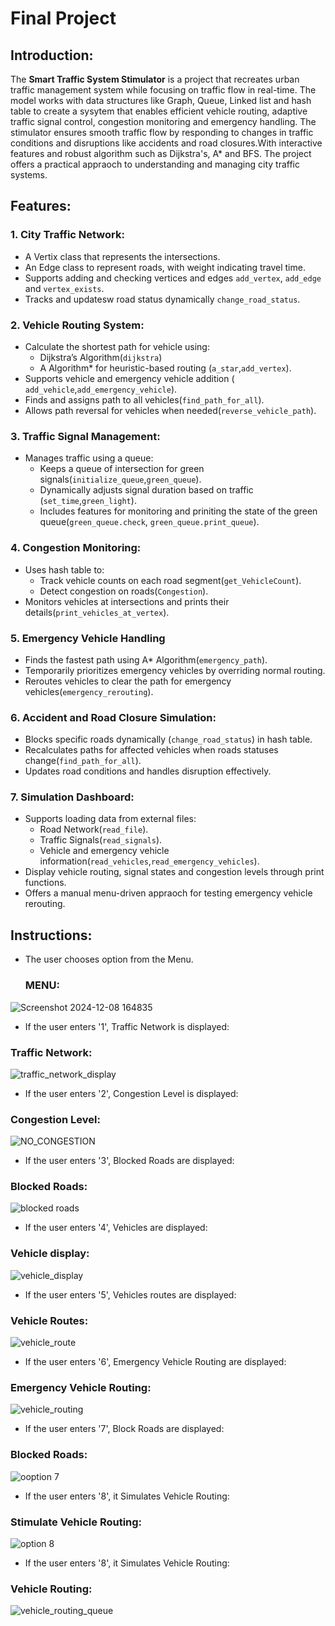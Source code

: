 # Final Project
## Introduction:
The **Smart Traffic System Stimulator** is a project that recreates urban traffic management system while focusing on traffic flow in real-time. The model works with data structures like Graph, Queue, Linked list and hash table to create a sysytem that enables efficient vehicle routing, adaptive traffic signal control, congestion monitoring and emergency handling. The stimulator ensures smooth traffic flow by responding to changes in traffic conditions and disruptions like accidents and road closures.With interactive features and robust algorithm such as  Dijkstra's, A* and BFS. The project offers a practical appraoch to understanding and managing city traffic systems.

## Features:
### 1. City Traffic Network:
* A Vertix class that represents the intersections.
* An Edge class to represent roads, with weight indicating travel time.
* Supports adding and checking vertices and edges `add_vertex`, `add_edge` and `vertex_exists`.
* Tracks and updatesw road status dynamically `change_road_status`.

### 2. Vehicle Routing System:
* Calculate the shortest path for vehicle using:
   * Dijkstra’s Algorithm(`dijkstra`)
   * A Algorithm* for heuristic-based routing (`a_star`,`add_vertex`).
* Supports vehicle and emergency vehicle addition ( `add_vehicle`,`add_emergency_vehicle`).
* Finds and assigns path to all vehicles(`find_path_for_all`).
* Allows path reversal for vehicles when needed(`reverse_vehicle_path`).
  
### 3. Traffic Signal Management:
* Manages traffic using a queue:
   * Keeps a queue of intersection for green signals(`initialize_queue`,`green_queue`).
   * Dynamically adjusts signal duration based on traffic (`set_time`,`green_light`).
   * Includes features for monitoring and priniting the state of the green queue(`green_queue.check`, `green_queue.print_queue`).

### 4. Congestion Monitoring:
* Uses hash table to:
    * Track vehicle counts on each road segment(`get_VehicleCount`).
    * Detect congestion on roads(`Congestion`).
* Monitors vehicles at intersections and prints their details(`print_vehicles_at_vertex`).
### 5. Emergency Vehicle Handling
* Finds the fastest path using A* Algorithm(`emergency_path`).
* Temporarily prioritizes emergency vehicles by overriding normal routing.
* Reroutes vehicles to clear the path for emergency vehicles(`emergency_rerouting`).
  
### 6. Accident and Road Closure Simulation:
* Blocks specific roads dynamically (`change_road_status`) in hash table.
* Recalculates paths for affected vehicles when roads statuses change(`find_path_for_all`).
* Updates road conditions and handles disruption effectively.

### 7. Simulation Dashboard:
* Supports loading data from external files:
  * Road Network(`read_file`).
  * Traffic Signals(`read_signals`).
  * Vehicle and emergency vehicle information(`read_vehicles`,`read_emergency_vehicles`).
* Display vehicle routing, signal states and congestion levels through print functions.
* Offers a manual menu-driven appraoch for testing emergency vehicle rerouting.
  
## Instructions:
* The user chooses option from the Menu.
  ### MENU:
![Screenshot 2024-12-08 164835](https://github.com/user-attachments/assets/83d1ff80-90b0-4c4f-8d59-80986634045a)

* If the user enters '1', Traffic Network is displayed:
### Traffic Network:
![traffic_network_display](https://github.com/user-attachments/assets/0f48eaed-8375-4bb7-8db1-df799e55453b)

* If the user enters '2', Congestion Level is displayed:
### Congestion Level:
![NO_CONGESTION](https://github.com/user-attachments/assets/c81525a5-8a68-4a52-bb1d-1c10bb545432)

* If the user enters '3', Blocked Roads are displayed:
### Blocked Roads:
![blocked roads](https://github.com/user-attachments/assets/bac38e35-dd59-4030-ba73-78d5fedb726f)

* If the user enters '4', Vehicles are displayed:
### Vehicle display:
![vehicle_display](https://github.com/user-attachments/assets/a9a3e676-ed72-47cc-91ce-6cfd793811aa)

* If the user enters '5', Vehicles routes are displayed:
### Vehicle Routes:
![vehicle_route](https://github.com/user-attachments/assets/4e3114e3-4f7f-4cdb-8900-9e3665c3053c)

* If the user enters '6', Emergency Vehicle Routing are displayed:
### Emergency Vehicle Routing:
![vehicle_routing](https://github.com/user-attachments/assets/f4ddc1b2-1e89-4953-a119-e5bba51ccccd)

* If the user enters '7', Block Roads are displayed:
### Blocked Roads:
![ooption 7](https://github.com/user-attachments/assets/48189de9-8617-4b7a-9cfb-bb4cd8e64ef8)

* If the user enters '8', it Simulates Vehicle Routing:
### Stimulate Vehicle Routing:
![option 8](https://github.com/user-attachments/assets/9b4624c4-c7e2-4013-869d-018b84344f80)


* If the user enters '8', it Simulates Vehicle Routing:
### Vehicle Routing:
![vehicle_routing_queue](https://github.com/user-attachments/assets/88d7aa3e-7a6b-4f0b-a652-9644f8cbc06c)

